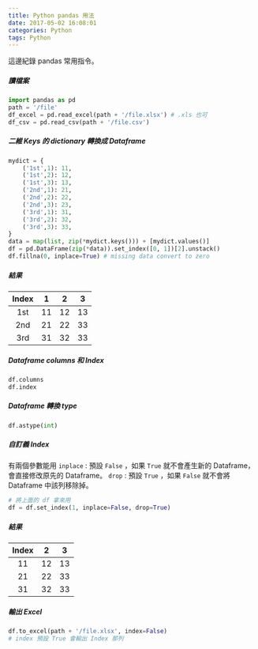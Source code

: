 ```yaml
---
title: Python pandas 用法
date: 2017-05-02 16:08:01
categories: Python
tags: Python
---
```


這邊紀錄 pandas 常用指令。
<!--more-->
##### 讀檔案
```py
import pandas as pd
path = '/file'
df_excel = pd.read_excel(path + '/file.xlsx') # .xls 也可
df_csv = pd.read_csv(path + '/file.csv')
```
##### 二維 Keys 的 dictionary 轉換成 Dataframe
```py
mydict = {
    ('1st',1): 11,
    ('1st',2): 12,
    ('1st',3): 13,
    ('2nd',1): 21,
    ('2nd',2): 22,
    ('2nd',3): 23,
    ('3rd',1): 31,
    ('3rd',2): 32,
    ('3rd',3): 33,
}
data = map(list, zip(*mydict.keys())) + [mydict.values()]
df = pd.DataFrame(zip(*data)).set_index([0, 1])[2].unstack()
df.fillna(0, inplace=True) # missing data convert to zero
```
##### 結果
|Index  |1      |2      |3      |
|:-----:|:-----:|:-----:|:-----:|
|1st    |11     |12     |13     |
|2nd    |21     |22     |33     |
|3rd    |31     |32     |33     |
##### Dataframe columns 和 Index
```py
df.columns
df.index
```
##### Dataframe 轉換 type
```py
df.astype(int)
```
##### 自訂義 Index
有兩個參數能用
``inplace`` : 預設 ``False`` ，如果 ``True`` 就不會產生新的 Dataframe，會直接修改原先的 Dataframe。
``drop``    : 預設 ``True`` ，如果 ``False`` 就不會將 Dataframe 中該列移除掉。
```py
# 將上面的 df 拿來用
df = df.set_index(1, inplace=False, drop=True)
```
##### 結果
|Index  |2      |3      |
|:-----:|:-----:|:-----:|
|11     |12     |13     |
|21     |22     |33     |
|31     |32     |33     |
##### 輸出 Excel
```py
df.to_excel(path + '/file.xlsx', index=False)
# index 預設 True 會輸出 Index 那列
```
